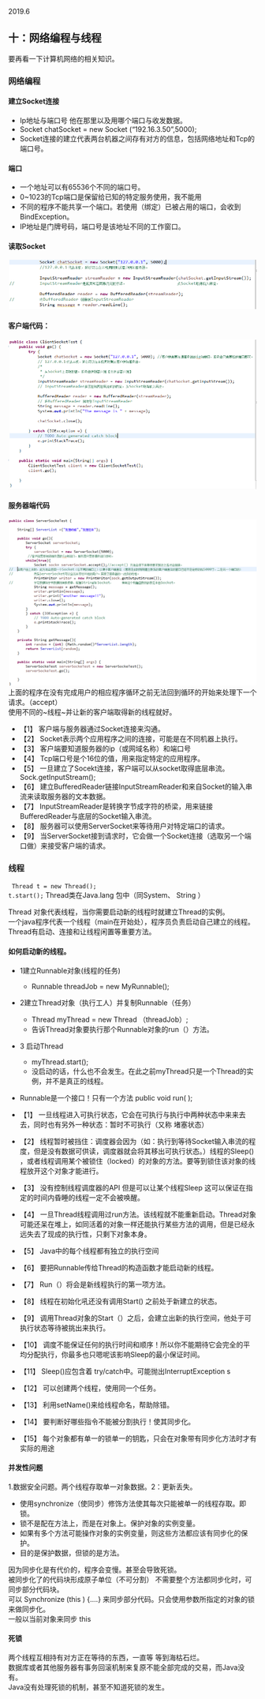 2019.6

## 十：网络编程与线程

要再看一下计算机网络的相关知识。
### 网络编程

#### 建立Socket连接
- Ip地址与端口号  他在那里以及用哪个端口与收发数据。
- Socket chatSocket = new Socket (“192.16.3.50”,5000);
- Socket连接的建立代表两台机器之间存有对方的信息，包括网络地址和Tcp的端口号。
#### 端口 
- 一个地址可以有65536个不同的端口号。
- 0~1023的Tcp端口是保留给已知的特定服务使用，我不能用
- 不同的程序不能共享一个端口。若使用（绑定）已被占用的端口，会收到 BindException。
- IP地址是门牌号码，端口号是该地址不同的工作窗口。
#### 读取Socket
![](15.1.png)

#### 客户端代码：
![](15.2.png)

#### 服务器端代码
![](15.3.png)
上面的程序在没有完成用户的相应程序循环之前无法回到循环的开始来处理下一个请求。（accept）  
使用不同的~线程~并让新的客户端取得新的线程就好。  

- 【1】	客户端与服务器通过Socket连接来沟通。
- 【2】	Socket表示两个应用程序之间的连接，可能是在不同机器上执行。
- 【3】	客户端要知道服务器的ip（或网域名称）和端口号
- 【4】	Tcp端口号是个16位的值，用来指定特定的应用程序。
- 【5】	一旦建立了Socekt连接，客户端可以从socket取得底层串流。Sock.getInputStream();
- 【6】	建立BufferedReader链接InputStreamReader和来自Socket的输入串流来读取服务器的文本数据。
- 【7】	InputStreamReader是转换字节成字符的桥梁，用来链接BufferedReader与底层的Socket输入串流。
- 【8】	服务器可以使用ServerSocket来等待用户对特定端口的请求。
- 【9】	当ServerSocket接到请求时，它会做一个Socket连接（选取另一个端口做）来接受客户端的请求。

### 线程
` Thread t = new Thread();`  
`t.start();`  Thread类在Java.lang 包中（同System、 String ）

Thread 对象代表线程，当你需要启动新的线程时就建立Thread的实例。  
一个java程序代表一个线程（main在开始处），程序员负责启动自己建立的线程。  
Thread有启动、连接和让线程闲置等重要方法。	  
#### 如何启动新的线程。
- 1建立Runnable对象(线程的任务)
    - 	Runnable threadJob = new MyRunnable();
- 2建立Thread对象（执行工人）并复制Runnable（任务）
    - 	Thread myThread = new Thread （threadJob）;
    - 	告诉Thread对象要执行那个Runnable对象的run（）方法。
- 3 启动Thread 
    - myThread.start(); 
    - 没启动的话，什么也不会发生。在此之前myThread只是一个Thread的实例，并不是真正的线程。
- Runnable是一个接口！只有一个方法 public void run( );

- 【1】	一旦线程进入可执行状态，它会在可执行与执行中两种状态中来来去去，同时也有另外一种状态：暂时不可执行（又称 堵塞状态）
- 【2】	线程暂时被挡住：调度器会因为（如：执行到等待Socket输入串流的程度，但是没有数据可供读，调度器就会将其移出可执行状态。）线程的Sleep() ，或者线程调用某个被锁住（locked）的对象的方法。要等到锁住该对象的线程放开这个对象才能进行。
- 【3】	没有控制线程调度器的API 但是可以让某个线程Sleep 这可以保证在指定的时间内昏睡的线程一定不会被唤醒。
- 【4】	一旦Thread线程调用过run方法。该线程就不能重新启动。Thread对象可能还呆在堆上，如同活着的对象一样还能执行某些方法的调用，但是已经永远失去了现成的执行性，只剩下对象本身。
- 【5】	Java中的每个线程都有独立的执行空间
- 【6】	要把Runnable传给Thread的构造函数才能启动新的线程。
- 【7】	Run（）将会是新线程执行的第一项方法。
- 【8】	线程在初始化吼还没有调用Start() 之前处于新建立的状态。
- 【9】	调用Thread对象的Start（）之后，会建立出新的执行空间，他处于可执行状态等待被挑出来执行。
- 【10】	调度不能保证任何的执行时间和顺序！所以你不能期待它会完全的平均分配执行，你最多也只嗯呢该影响Sleep的最小保证时间。
- 【11】	Sleep()应包含着 try/catch中。可能抛出InterruptException s
- 【12】	可以创建两个线程，使用同一个任务。
- 【13】	利用setName()来给线程命名，帮助除错。
- 【14】	要判断好哪些指令不能被分割执行！使其同步化。
- 【15】	每个对象都有单一的锁单一的钥匙，只会在对象带有同步化方法时才有实际的用途


#### 并发性问题
1.数据安全问题。两个线程存取单一对象数据。2：更新丢失。 
- 使用synchronize（使同步）修饰方法使其每次只能被单一的线程存取。即 锁。
- 锁不是配在方法上，而是在对象上。保护对象的实例变量。
- 如果有多个方法可能操作对象的实例变量，则这些方法都应该有同步化的保护。
- 目的是保护数据，但锁的是方法。

因为同步化是有代价的，程序会变慢。甚至会导致死锁。  
被同步化了的代码块形成原子单位（不可分割） 不需要整个方法都同步化时，可同步部分代码块。  
可以 Synchronize (this ) {….} 来同步部分代码。只会使用参数所指定的对象的锁来做同步化。  
一般以当前对象来同步 this   
#### 死锁
两个线程互相持有对方正在等待的东西，一直等 等到海枯石烂。  
数据库或者其他服务器有事务回滚机制来复原不能全部完成的交易，而Java没有。  
Java没有处理死锁的机制，甚至不知道死锁的发生。  
